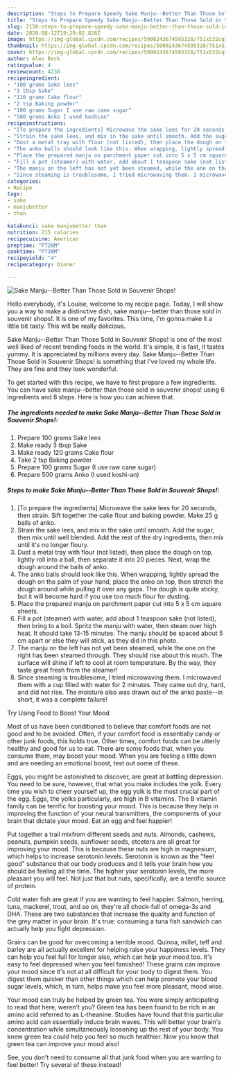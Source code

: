 ```yaml
---
description: "Steps to Prepare Speedy Sake Manju--Better Than Those Sold in Souvenir Shops!"
title: "Steps to Prepare Speedy Sake Manju--Better Than Those Sold in Souvenir Shops!"
slug: 2158-steps-to-prepare-speedy-sake-manju-better-than-those-sold-in-souvenir-shops
date: 2020-08-12T19:29:02.826Z
image: https://img-global.cpcdn.com/recipes/5900243674595328/751x532cq70/sake-manju-better-than-those-sold-in-souvenir-shops-recipe-main-photo.jpg
thumbnail: https://img-global.cpcdn.com/recipes/5900243674595328/751x532cq70/sake-manju-better-than-those-sold-in-souvenir-shops-recipe-main-photo.jpg
cover: https://img-global.cpcdn.com/recipes/5900243674595328/751x532cq70/sake-manju-better-than-those-sold-in-souvenir-shops-recipe-main-photo.jpg
author: Alex Beck
ratingvalue: 4
reviewcount: 4238
recipeingredient:
- "100 grams Sake lees"
- "3 tbsp Sake"
- "120 grams Cake flour"
- "2 tsp Baking powder"
- "100 grams Sugar I use raw cane sugar"
- "500 grams Anko I used koshian"
recipeinstructions:
- "[To prepare the ingredients] Microwave the sake lees for 20 seconds, then strain. Sift together the cake flour and baking powder. Make 25 g balls of anko."
- "Strain the sake lees, and mix in the sake until smooth. Add the sugar, then mix until well blended. Add the rest of the dry ingredients, then mix until it&#39;s no longer floury."
- "Dust a metal tray with flour (not listed), then place the dough on top, lightly roll into a ball, then separate it into 20 pieces. Next, wrap the dough around the balls of anko."
- "The anko balls should look like this. When wrapping, lightly spread the dough on the palm of your hand, place the anko on top, then stretch the dough around while pulling it over any gaps. The dough is quite sticky, but it will become hard if you use too much flour for dusting."
- "Place the prepared manju on parchment paper cut into 5 x 5 cm square sheets."
- "Fill a pot (steamer) with water, add about 1 teaspoon sake (not listed), then bring to a boil. Spritz the manju with water, then steam over high heat. It should take 13-15 minutes. The manju should be spaced about 5 cm apart or else they will stick, as they did in this photo."
- "The manju on the left has not yet been steamed, while the one on the right has been steamed through. They should rise about this much. The surface will shine if left to cool at room temperature. By the way, they taste great fresh from the steamer!"
- "Since steaming is troublesome, I tried microwaving them. I microwaved them with a cup filled with water for 2 minutes. They came out dry, hard, and did not rise. The moisture also was drawn out of the anko paste--in short, it was a complete failure!"
categories:
- Recipe
tags:
- sake
- manjubetter
- than

katakunci: sake manjubetter than 
nutrition: 215 calories
recipecuisine: American
preptime: "PT28M"
cooktime: "PT38M"
recipeyield: "4"
recipecategory: Dinner

---
```



![Sake Manju--Better Than Those Sold in Souvenir Shops!](https://img-global.cpcdn.com/recipes/5900243674595328/751x532cq70/sake-manju-better-than-those-sold-in-souvenir-shops-recipe-main-photo.jpg)

Hello everybody, it's Louise, welcome to my recipe page. Today, I will show you a way to make a distinctive dish, sake manju--better than those sold in souvenir shops!. It is one of my favorites. This time, I'm gonna make it a little bit tasty. This will be really delicious.



Sake Manju--Better Than Those Sold in Souvenir Shops! is one of the most well liked of recent trending foods in the world. It's simple, it is fast, it tastes yummy. It is appreciated by millions every day. Sake Manju--Better Than Those Sold in Souvenir Shops! is something that I've loved my whole life. They are fine and they look wonderful.


To get started with this recipe, we have to first prepare a few ingredients. You can have sake manju--better than those sold in souvenir shops! using 6 ingredients and 8 steps. Here is how you can achieve that.

<!--inarticleads1-->

##### The ingredients needed to make Sake Manju--Better Than Those Sold in Souvenir Shops!:

1. Prepare 100 grams Sake lees
1. Make ready 3 tbsp Sake
1. Make ready 120 grams Cake flour
1. Take 2 tsp Baking powder
1. Prepare 100 grams Sugar (I use raw cane sugar)
1. Prepare 500 grams Anko (I used koshi-an)




<!--inarticleads2-->

##### Steps to make Sake Manju--Better Than Those Sold in Souvenir Shops!:

1. [To prepare the ingredients] Microwave the sake lees for 20 seconds, then strain. Sift together the cake flour and baking powder. Make 25 g balls of anko.
1. Strain the sake lees, and mix in the sake until smooth. Add the sugar, then mix until well blended. Add the rest of the dry ingredients, then mix until it&#39;s no longer floury.
1. Dust a metal tray with flour (not listed), then place the dough on top, lightly roll into a ball, then separate it into 20 pieces. Next, wrap the dough around the balls of anko.
1. The anko balls should look like this. When wrapping, lightly spread the dough on the palm of your hand, place the anko on top, then stretch the dough around while pulling it over any gaps. The dough is quite sticky, but it will become hard if you use too much flour for dusting.
1. Place the prepared manju on parchment paper cut into 5 x 5 cm square sheets.
1. Fill a pot (steamer) with water, add about 1 teaspoon sake (not listed), then bring to a boil. Spritz the manju with water, then steam over high heat. It should take 13-15 minutes. The manju should be spaced about 5 cm apart or else they will stick, as they did in this photo.
1. The manju on the left has not yet been steamed, while the one on the right has been steamed through. They should rise about this much. The surface will shine if left to cool at room temperature. By the way, they taste great fresh from the steamer!
1. Since steaming is troublesome, I tried microwaving them. I microwaved them with a cup filled with water for 2 minutes. They came out dry, hard, and did not rise. The moisture also was drawn out of the anko paste--in short, it was a complete failure!




Try Using Food to Boost Your Mood


Most of us have been conditioned to believe that comfort foods are not good and to be avoided. Often, if your comfort food is essentially candy or other junk foods, this holds true. Other times, comfort foods can be utterly healthy and good for us to eat. There are some foods that, when you consume them, may boost your mood. When you are feeling a little down and are needing an emotional boost, test out some of these.

Eggs, you might be astonished to discover, are great at battling depression. You need to be sure, however, that what you make includes the yolk. Every time you wish to cheer yourself up, the egg yolk is the most crucial part of the egg. Eggs, the yolks particularly, are high in B vitamins. The B vitamin family can be terrific for boosting your mood. This is because they help in improving the function of your neural transmitters, the components of your brain that dictate your mood. Eat an egg and feel happier!

Put together a trail mixfrom different seeds and nuts. Almonds, cashews, peanuts, pumpkin seeds, sunflower seeds, etcetera are all great for improving your mood. This is because these nuts are high in magnesium, which helps to increase serotonin levels. Serotonin is known as the "feel good" substance that our body produces and it tells your brain how you should be feeling all the time. The higher your serotonin levels, the more pleasant you will feel. Not just that but nuts, specifically, are a terrific source of protein.

Cold water fish are great if you are wanting to feel happier. Salmon, herring, tuna, mackerel, trout, and so on, they're all chock-full of omega-3s and DHA. These are two substances that increase the quality and function of the grey matter in your brain. It's true: consuming a tuna fish sandwich can actually help you fight depression. 

Grains can be good for overcoming a terrible mood. Quinoa, millet, teff and barley are all actually excellent for helping raise your happiness levels. They can help you feel full for longer also, which can help your mood too. It's easy to feel depressed when you feel famished! These grains can improve your mood since it's not at all difficult for your body to digest them. You digest them quicker than other things which can help promote your blood sugar levels, which, in turn, helps make you feel more pleasant, mood wise.

Your mood can truly be helped by green tea. You were simply anticipating to read that here, weren't you? Green tea has been found to be rich in an amino acid referred to as L-theanine. Studies have found that this particular amino acid can essentially induce brain waves. This will better your brain's concentration while simultaneously loosening up the rest of your body. You knew green tea could help you feel so much healthier. Now you know that green tea can improve your mood also!

See, you don't need to consume all that junk food when you are wanting to feel better! Try several of these instead!

